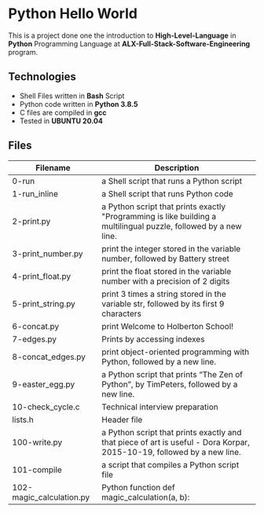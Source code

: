 # Python Hello World
This is a project done one the introduction to **High-Level-Language** in **Python** Programming Language at **ALX-Full-Stack-Software-Engineering** program.

## Technologies

* Shell Files written in **Bash** Script
* Python code written in **Python 3.8.5**
* C files are compiled in **gcc**
* Tested in **UBUNTU 20.04**

## Files
| Filename         | Description                             |
|------------------|-----------------------------------------|
| 0-run            | a Shell script that runs a Python script|
| 1-run_inline     | a Shell script that runs Python code   |
| 2-print.py       | a Python script that prints exactly "Programming is like building a multilingual puzzle, followed by a new line.|
| 3-print_number.py|  print the integer stored in the variable number, followed by Battery street|
| 4-print_float.py | print the float stored in the variable number with a precision of 2 digits |
| 5-print_string.py | print 3 times a string stored in the variable str, followed by its first 9 characters |
| 6-concat.py    |  print Welcome to Holberton School! |
| 7-edges.py  | Prints by accessing indexes  |
| 8-concat_edges.py | print object-oriented programming with Python, followed by a new line. |
| 9-easter_egg.py | a Python script that prints “The Zen of Python”, by TimPeters, followed by a new line. |
| 10-check_cycle.c  | Technical interview preparation   |
| lists.h     |    Header file       |
| 100-write.py        | a Python script that prints exactly and that piece of art is useful - Dora Korpar, 2015-10-19, followed by a new line.   |
| 101-compile       |  a script that compiles a Python script file    |
| 102-magic_calculation.py    | Python function def magic_calculation(a, b):    |
